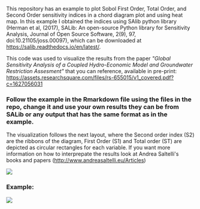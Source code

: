This repository has an example to plot Sobol First Order, Total Order, and Second Order sensitivity indices in a chord diagram plot and using heat map. In this example I obtained the indices using SAlib python library (Herman et al, (2017), SALib: An open-source Python library for Sensitivity Analysis, Journal of Open Source Software, 2(9), 97, doi:10.21105/joss.00097), which can be downloaded at https://salib.readthedocs.io/en/latest/. 

This code was used to visualize the results from the paper _"Global Sensitivity Analysis of a Coupled Hydro-Economic Model and Groundwater Restriction Assesment"_ that you can reference, available in pre-print: https://assets.researchsquare.com/files/rs-655015/v1_covered.pdf?c=1627056031 

### Follow the example in the Rmarkdown file using the files in the repo, change it and use your own results they can be from SALib or any output that has the same format as in the example.

The visualization follows the next layout, where the Second order index (S2) are the ribbons of the diagram, First Order (S1) and Total order (ST) are depicted as circular rectangles for each variable. If you want more information on how to interprepate the results look at Andrea Saltelli's books and papers (http://www.andreasaltelli.eu/Articles)

![](https://github.com/joserdgz8/Global_sensitivity_analysis_visualization/blob/main/chord_diagram_legend.png)

### Example: 

![](https://github.com/joserdgz8/Global_sensitivity_analysis_visualization/blob/main/EXAMPLE.png)



